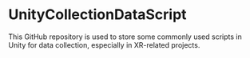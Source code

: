 # UnityCollectionDataScript
This GitHub repository is used to store some commonly used scripts in Unity for data collection, especially in XR-related projects.
